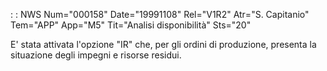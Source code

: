 :  : NWS Num="000158" Date="19991108" Rel="V1R2" Atr="S. Capitanio" Tem="APP" App="M5" Tit="Analisi disponibilità" Sts="20"

E' stata attivata l'opzione "IR" che, per gli ordini di produzione, presenta la situazione degli impegni e risorse residui.


